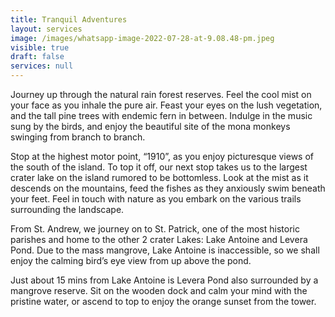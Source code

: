 ```yaml
---
title: Tranquil Adventures
layout: services
image: /images/whatsapp-image-2022-07-28-at-9.08.48-pm.jpeg
visible: true
draft: false
services: null
---
```


Journey up through the natural rain forest reserves. Feel the cool mist on your face as you inhale the pure air. Feast your eyes on the lush vegetation, and the tall pine trees with endemic fern in between. Indulge in the music sung by the birds, and enjoy the beautiful site of the mona monkeys swinging from branch to branch.

Stop at the highest motor point, “1910”, as you enjoy picturesque views of the south of the island. To top it off, our next stop takes us to the largest crater lake on the island rumored to be bottomless. Look at the mist as it descends on the mountains, feed the fishes as they anxiously swim beneath your feet. Feel in touch with nature as you embark on the various trails surrounding the landscape.

From St. Andrew, we journey on to St. Patrick, one of the most historic parishes and home to the other 2 crater Lakes: Lake Antoine and Levera Pond. Due to the mass mangrove, Lake Antoine is inaccessible, so we shall enjoy the calming bird’s eye view from up above the pond.

Just about 15 mins from Lake Antoine is Levera Pond also surrounded by a mangrove reserve. Sit on the wooden dock and calm your mind with the pristine water, or ascend to top to enjoy the orange sunset from the tower.

